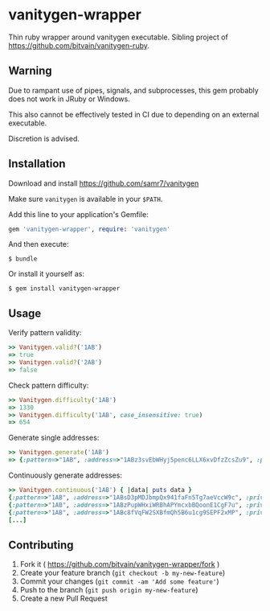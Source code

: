 # vanitygen-wrapper

Thin ruby wrapper around vanitygen executable. Sibling project of <https://github.com/bitvain/vanitygen-ruby>.

## Warning

Due to rampant use of pipes, signals, and subprocesses, this gem probably does
not work in JRuby or Windows.

This also cannot be effectively tested in CI due to depending on an external
executable.

Discretion is advised.

## Installation

Download and install <https://github.com/samr7/vanitygen>

Make sure `vanitygen` is available in your `$PATH`.

Add this line to your application's Gemfile:

```ruby
gem 'vanitygen-wrapper', require: 'vanitygen'
```

And then execute:

    $ bundle

Or install it yourself as:

    $ gem install vanitygen-wrapper

## Usage

Verify pattern validity:

```ruby
>> Vanitygen.valid?('1AB')
=> true
>> Vanitygen.valid?('2AB')
=> false
```

Check pattern difficulty:

```ruby
>> Vanitygen.difficulty('1AB')
=> 1330
>> Vanitygen.difficulty('1AB', case_insensitive: true)
=> 654
```

Generate single addresses:

```ruby
>> Vanitygen.generate('1AB')
=> {:pattern=>"1AB", :address=>"1ABz3svEbWHyj5penc6LLX6xvDfzZcsZu9", :private_key=>"5KRtsDfuiMf549QU1X6mNcTuYxd2V4XsjQBD8pgUMEPFGFADMzb"}
```

Continuously generate addresses:

```ruby
>> Vanitygen.continuous('1AB') { |data| puts data }
{:pattern=>"1AB", :address=>"1ABsD3pMDJbmpQx941faFn5Tg7aeVccW9c", :private_key=>"5KAjmVJAoBgNNNtVqCWYofNH6N8erSBGd7omsLCzSWg9DHZJd15"}
{:pattern=>"1AB", :address=>"1ABzPupWHxiWRBhAPYmcxbBQoonE1CgF7u", :private_key=>"5KRB9rV78DdTp6RWD7K1mA7iNgRGTXDuA7aGvC4xJLPg4YLx5j2"}
{:pattern=>"1AB", :address=>"1ABc8fVqFW2SXBfmQh5B6u1cg9SEPF2xMP", :private_key=>"5JAVeQBXT2ZL5p6oLgK4QAiDVdC8J9ytLHT999TxzSwvHnkgu3T"}
[...]
```

## Contributing

1. Fork it ( https://github.com/bitvain/vanitygen-wrapper/fork )
2. Create your feature branch (`git checkout -b my-new-feature`)
3. Commit your changes (`git commit -am 'Add some feature'`)
4. Push to the branch (`git push origin my-new-feature`)
5. Create a new Pull Request
